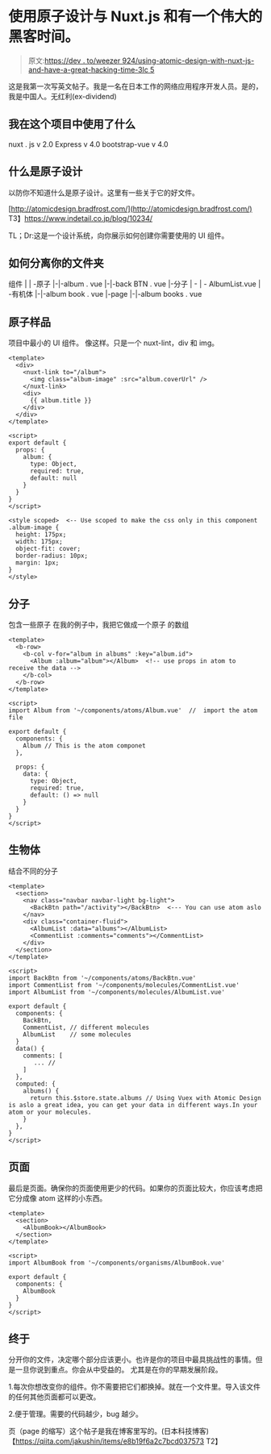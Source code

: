 # 使用原子设计与 Nuxt.js 和有一个伟大的黑客时间。

> 原文:[https://dev . to/weezer 924/using-atomic-design-with-nuxt-js-and-have-a-great-hacking-time-3lc 5](https://dev.to/weezer924/using-atomic-design-with-nuxt-js-and-have-a-great-hacking-time-3lc5)

这是我第一次写英文帖子。我是一名在日本工作的网络应用程序开发人员。是的，我是中国人。无红利(ex-dividend)

## [](#what-i-used-in-this-project)我在这个项目中使用了什么

nuxt . js v 2.0
Express v 4.0
bootstrap-vue v 4.0

## [](#what-is-atomic-design)什么是原子设计

以防你不知道什么是原子设计。这里有一些关于它的好文件。

[http://atomicdesign.bradfrost.com/](http://atomicdesign.bradfrost.com/)
T3】https://www.indetail.co.jp/blog/10234/

TL；Dr:这是一个设计系统，向你展示如何创建你需要使用的 UI 组件。

## [](#how-to-separate-your-folder)如何分离你的文件夹

组件
|
| -原子
|-|-album . vue
|-|-back BTN . vue
|-分子
| - | - AlbumList.vue
| -有机体
|-|-album book . vue
|-page
|-|-album books . vue

## [](#atoms-samples)原子样品

项目中最小的 UI 组件。
像这样。只是一个 nuxt-lint，div 和 img。

```
<template>
  <div>
    <nuxt-link to="/album">
      <img class="album-image" :src="album.coverUrl" />
    </nuxt-link>
    <div>
      {{ album.title }}
    </div>
  </div>
</template>

<script>
export default {
  props: {
    album: {
      type: Object,
      required: true,
      default: null
    }
  }
}
</script>

<style scoped>  <-- Use scoped to make the css only in this component
.album-image {
  height: 175px;
  width: 175px;
  object-fit: cover;
  border-radius: 10px;
  margin: 1px;
}
</style> 
```

## [](#molecules)分子

包含一些原子
在我的例子中，我把它做成一个原子
的数组

```
<template>
  <b-row>
    <b-col v-for="album in albums" :key="album.id">
      <Album :album="album"></Album>  <!-- use props in atom to receive the data -->
    </b-col>
  </b-row>
</template>

<script>
import Album from '~/components/atoms/Album.vue'  //  import the atom file

export default {
  components: {
    Album // This is the atom componet
  },

  props: {
    data: {
      type: Object,
      required: true,
      default: () => null
    }
  }
}
</script> 
```

## [](#organisms)生物体

结合不同的分子

```
<template>
  <section>
    <nav class="navbar navbar-light bg-light">
      <BackBtn path="/activity"></BackBtn>  <--- You can use atom aslo
    </nav>
    <div class="container-fluid">
      <AlbumList :data="albums"></AlbumList>  
      <CommentList :comments="comments"></CommentList>
    </div>
  </section>
</template>

<script>
import BackBtn from '~/components/atoms/BackBtn.vue'
import CommentList from '~/components/molecules/CommentList.vue'
import AlbumList from '~/components/molecules/AlbumList.vue'

export default { 
  components: {
    BackBtn, 
    CommentList, // different molecules
    AlbumList    // some molecules
  }
  data() {
    comments: [
       ... // 
    ]
  },
  computed: {
    albums() {
      return this.$store.state.albums // Using Vuex with Atomic Design is aslo a great idea, you can get your data in different ways.In your atom or your molecules.
    }
  },
}
</script> 
```

## [](#page)页面

最后是页面。确保你的页面使用更少的代码。如果你的页面比较大，你应该考虑把它分成像 atom 这样的小东西。

```
<template>
  <section>
    <AlbumBook></AlbumBook>
  </section>
</template>

<script>
import AlbumBook from '~/components/organisms/AlbumBook.vue'

export default {
  components: {
    AlbumBook
  }
}
</script> 
```

## [](#at-last)终于

分开你的文件，决定哪个部分应该更小。也许是你的项目中最具挑战性的事情。但是一旦你说到重点。你会从中受益的。
尤其是在你的早期发展阶段。

1.每次你想改变你的组件。你不需要把它们都换掉。就在一个文件里。导入该文件的任何其他页面都可以更改。

2.便于管理。需要的代码越少，bug 越少。

页（page 的缩写）这个帖子是我在博客里写的。(日本科技博客)
【https://qiita.com/jakushin/items/e8b19f6a2c7bcd037573 T2】